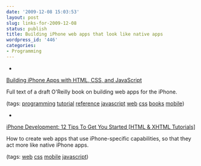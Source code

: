 ```yaml
---
date: '2009-12-08 15:03:53'
layout: post
slug: links-for-2009-12-08
status: publish
title: Building iPhone web apps that look like native apps
wordpress_id: '446'
categories:
- Programming
---
```


  * 
                

[Building iPhone Apps with HTML, CSS, and JavaScript](http://building-iphone-apps.labs.oreilly.com/)


                

Full text of a draft O'Reilly book on building web apps for the iPhone.


                

(tags: [programming](http://delicious.com/eob/programming) [tutorial](http://delicious.com/eob/tutorial) [reference](http://delicious.com/eob/reference) [javascript](http://delicious.com/eob/javascript) [web](http://delicious.com/eob/web) [css](http://delicious.com/eob/css) [books](http://delicious.com/eob/books) [mobile](http://delicious.com/eob/mobile))


            
  * 
                

[iPhone Development: 12 Tips To Get You Started [HTML & XHTML Tutorials]](http://articles.sitepoint.com/article/iphone-development-12-tips)


                

How to create web apps that use iPhone-specific capabilities, so that they act more like native iPhone apps.


                

(tags: [web](http://delicious.com/eob/web) [css](http://delicious.com/eob/css) [mobile](http://delicious.com/eob/mobile) [javascript](http://delicious.com/eob/javascript))


            
